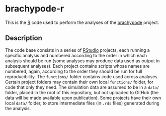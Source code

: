 # brachypode-r

This is the [R](https://www.r-project.org/) code used to perform the analyses of the [brachypode](https://github.com/rscherrer/brachypode) project.

## Description

The code base consists in a series of [RStudio](https://posit.co/download/rstudio-desktop/) projects, each running a specific analysis and numbered according to the order in which each analysis should be run (some analyses may produce data used as output in subsequent analyses). Each project contains scripts whose names are numbered, again, according to the order they should be run for full reproducibility. The `functions/` folder contains code used across analyses. Certain project folders may contain their own local `functions/` folder, for code that only they need. The simulation data are assumed to be in a `data/` folder, placed in the root of this repository, but not uploaded to GitHub (the data will be made available upon publication). Some projects have their own local `data/` folder, to store intermediate files (in `.rds` files) generated during the analysis.